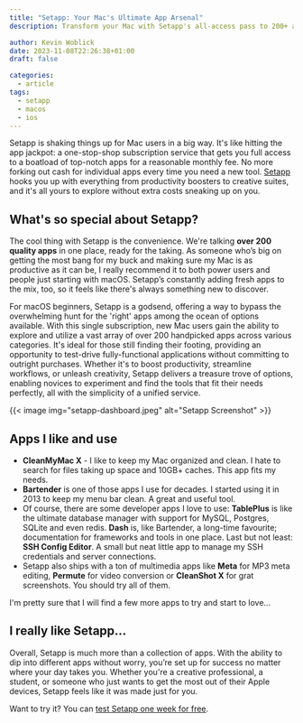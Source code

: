```yaml
---
title: "Setapp: Your Mac's Ultimate App Arsenal"
description: Transform your Mac with Setapp's all-access pass to 200+ apps.

author: Kevin Woblick
date: 2023-11-08T22:26:38+01:00
draft: false

categories: 
  - article
tags:
  - setapp
  - macos
  - ios
---
```


Setapp is shaking things up for Mac users in a big way. It's like hitting the app jackpot: a one-stop-shop subscription service that gets you full access to a boatload of top-notch apps for a reasonable monthly fee. No more forking out cash for individual apps every time you need a new tool. [Setapp](https://setapp.com/) hooks you up with everything from productivity boosters to creative suites, and it's all yours to explore without extra costs sneaking up on you.

## What's so special about Setapp?

The cool thing with Setapp is the convenience. We're talking **over 200 quality apps** in one place, ready for the taking. As someone who’s big on getting the most bang for my buck and making sure my Mac is as productive as it can be, I really recommend it to both power users and people just starting with macOS. Setapp’s constantly adding fresh apps to the mix, too, so it feels like there's always something new to discover.

For macOS beginners, Setapp is a godsend, offering a way to bypass the overwhelming hunt for the 'right' apps among the ocean of options available. With this single subscription, new Mac users gain the ability to explore and utilize a vast array of over 200 handpicked apps across various categories. It's ideal for those still finding their footing, providing an opportunity to test-drive fully-functional applications without committing to outright purchases. Whether it's to boost productivity, streamline workflows, or unleash creativity, Setapp delivers a treasure trove of options, enabling novices to experiment and find the tools that fit their needs perfectly, all with the simplicity of a unified service.

{{< image img="setapp-dashboard.jpeg" alt="Setapp Screenshot" >}}

## Apps I like and use

- **CleanMyMac X** - I like to keep my Mac organized and clean. I hate to search for files taking up space and 10GB+ caches. This app fits my needs.
- **Bartender** is one of those apps I use for decades. I started using it in 2013 to keep my menu bar clean. A great and useful tool.
- Of course, there are some developer apps I love to use: **TablePlus** is like the ultimate database manager with support for MySQL, Postgres, SQLite and even redis. **Dash** is, like Bartender, a long-time favourite; documentation for frameworks and tools in one place. Last but not least: **SSH Config Editor**. A small but neat little app to manage my SSH credentials and server connections.
- Setapp also ships with a ton of multimedia apps like **Meta** for MP3 meta editing, **Permute** for video conversion or **CleanShot X** for grat screenshots. You should try all of them.

I'm pretty sure that I will find a few more apps to try and start to love...

## I really like Setapp...

Overall, Setapp is much more than a collection of apps. With the ability to dip into different apps without worry, you’re set up for success no matter where your day takes you. Whether you're a creative professional, a student, or someone who just wants to get the most out of their Apple devices, Setapp feels like it was made just for you.

Want to try it? You can [test Setapp one week for free](https://setapp.sjv.io/c/3290644/344537/5114).
